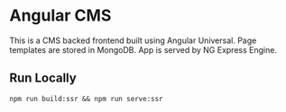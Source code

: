 # Angular CMS

This is a CMS backed frontend built using Angular Universal. Page templates are stored in MongoDB. App is served by NG Express Engine.

## Run Locally

`npm run build:ssr && npm run serve:ssr`
